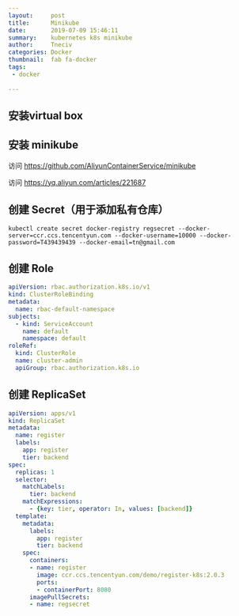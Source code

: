 ```yaml
---
layout:     post
title:      Minikube
date:       2019-07-09 15:46:11
summary:    kubernetes k8s minikube
author:     Tneciv
categories: Docker
thumbnail:  fab fa-docker
tags:
 - docker
 
---
```



## 安装virtual box

## 安装 minikube

访问 https://github.com/AliyunContainerService/minikube

访问 https://yq.aliyun.com/articles/221687


## 创建 Secret（用于添加私有仓库）

```shell
kubectl create secret docker-registry regsecret --docker-server=ccr.ccs.tencentyun.com --docker-username=10000 --docker-password=T439439439 --docker-email=tn@gmail.com
```

## 创建 Role
```yaml
apiVersion: rbac.authorization.k8s.io/v1
kind: ClusterRoleBinding
metadata:
  name: rbac-default-namespace
subjects:
  - kind: ServiceAccount
    name: default
    namespace: default
roleRef:
  kind: ClusterRole
  name: cluster-admin
  apiGroup: rbac.authorization.k8s.io
```

## 创建 ReplicaSet

```yaml
apiVersion: apps/v1
kind: ReplicaSet
metadata:
  name: register
  labels:
    app: register
    tier: backend
spec:
  replicas: 1
  selector:
    matchLabels:
      tier: backend
    matchExpressions:
      - {key: tier, operator: In, values: [backend]}
  template:
    metadata:
      labels:
        app: register
        tier: backend
    spec:
      containers:
      - name: register
        image: ccr.ccs.tencentyun.com/demo/register-k8s:2.0.3
        ports:
        - containerPort: 8080
      imagePullSecrets:
      - name: regsecret
```

